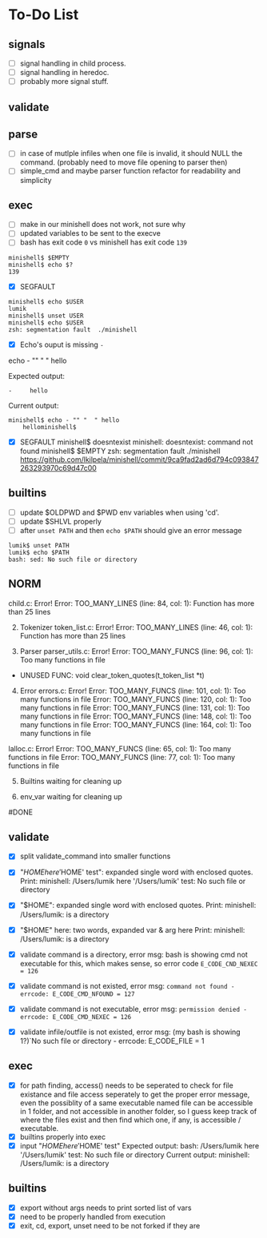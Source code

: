 # To-Do List

## signals
- [ ] signal handling in child process.
- [ ] signal handling in heredoc.
- [ ] probably more signal stuff.

## validate


## parse
- [ ] in case of mutlple infiles when one file is invalid, it should NULL the command. (probably need to move file opening to parser then)
- [ ] simple_cmd and maybe parser function refactor for readability and simplicity

## exec
- [ ] make in our minishell does not work, not sure why
- [ ] updated variables to be sent to the execve
- [ ] bash has exit code `0` vs minishell has exit code `139`
```
minishell$ $EMPTY
minishell$ echo $?
139
```
- [x] SEGFAULT
```
minishell$ echo $USER
lumik
minishell$ unset USER
minishell$ echo $USER
zsh: segmentation fault  ./minishell
```

- [x] Echo's ouput is missing `-`

echo - "" "  " hello

Expected output: 
```
-     hello
```

Current output:
```
minishell$ echo - "" "  " hello
    hellominishell$ 
```

- [x] SEGFAULT
minishell$ doesntexist
minishell: doesntexist: command not found
minishell$ $EMPTY
zsh: segmentation fault  ./minishell
https://github.com/lkilpela/minishell/commit/9ca9fad2ad6d794c093847263293970c69d47c00

## builtins
- [ ] update $OLDPWD and $PWD env variables when using 'cd'.
- [ ] update $SHLVL properly
- [ ] after `unset PATH` and then `echo $PATH` should give an error message
```
lumik$ unset PATH
lumik$ echo $PATH
bash: sed: No such file or directory
```
## NORM

child.c: Error!
Error: TOO_MANY_LINES       (line:  84, col:   1):      Function has more than 25 lines

2. Tokenizer
token_list.c: Error!
Error: TOO_MANY_LINES       (line:  46, col:   1):      Function has more than 25 lines

3. Parser
parser_utils.c: Error!
Error: TOO_MANY_FUNCS       (line:  96, col:   1):      Too many functions in file
- UNUSED FUNC: void	clear_token_quotes(t_token_list *t)

4. Error
errors.c: Error!
Error: TOO_MANY_FUNCS       (line: 101, col:   1):      Too many functions in file
Error: TOO_MANY_FUNCS       (line: 120, col:   1):      Too many functions in file
Error: TOO_MANY_FUNCS       (line: 131, col:   1):      Too many functions in file
Error: TOO_MANY_FUNCS       (line: 148, col:   1):      Too many functions in file
Error: TOO_MANY_FUNCS       (line: 164, col:   1):      Too many functions in file

lalloc.c: Error!
Error: TOO_MANY_FUNCS       (line:  65, col:   1):      Too many functions in file
Error: TOO_MANY_FUNCS       (line:  77, col:   1):      Too many functions in file

5. Builtins
waiting for cleaning up

6. env_var
waiting for cleaning up



#DONE

## validate
- [x] split validate_command into smaller functions
- [x] "$HOME here '$HOME' test": expanded single word with enclosed quotes. Print: minishell: /Users/lumik here '/Users/lumik' test: No such file or directory

- [x] "$HOME": expanded single word with enclosed quotes.
Print: minishell: /Users/lumik: is a directory

- [x] "$HOME" here: two words, expanded var & arg here
Print: minishell: /Users/lumik: is a directory

- [x] validate command is a directory, error msg: bash is showing cmd not executable for this, which makes sense, so error code `E_CODE_CND_NEXEC = 126`
- [x] validate command is not existed, error msg: `command not found - errcode: E_CODE_CMD_NFOUND = 127`
- [x] validate command is not executable, error msg: `permission denied - errcode: E_CODE_CMD_NEXEC = 126`
- [x] validate infile/outfile is not existed, error msg: (my bash is showing 1?)`No such file or directory - errcode: E_CODE_FILE = 1

## exec
- [x] for path finding, access() needs to be seperated to check for file existance and file access seperately to get the proper error message, even the possiblity of a same executable named file can be accessible in 1 folder, and not accessible in another folder, so I guess keep track of where the files exist and then find which one, if any, is accessible / executable.
- [x] builtins properly into exec
- [x] input "$HOME here '$HOME' test"
Expected output:
bash: /Users/lumik here '/Users/lumik' test: No such file or directory
Current output:
minishell: /Users/lumik: is a directory

## builtins
- [x] export without args needs to print sorted list of vars
- [x] need to be properly handled from execution
- [x] exit, cd, export, unset need to be not forked if they are 